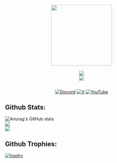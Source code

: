 <div align="center">
  <img width=200 src="https://www.bungfro.com/static/media/FullLogo.50b66bac4433d082c335.png" />
</div>
<br />
<div align="center">
  <img src="https://visitor-badge.laobi.icu/badge?page_id=devbungfro.devbungfro">
</div>

<div align="center">
   <a href="https://git.io/typing-svg">
    <img src="https://readme-typing-svg.demolab.com?font=Fredoka+One&pause=1000&width=435%&center=true&vCenter=true&lines=Hey+there%2C+I'm+Bungfro;I'm+a+Full+Stack+Developer;Specializing+in+Lua+and+Javascript">
  </a>
</div>

##
<div align="center">
<p><a href="https://discord.com/users/696057348678090825"><img src="https://img.shields.io/badge/Discord-%235865F2.svg?style=for-the-badge&amp;logo=discord&amp;logoColor=white" alt="Discord"></a>
<a href="https://x.com/Bungfro_"><img src="https://img.shields.io/badge/X-%23000000.svg?style=for-the-badge&amp;logo=X&amp;logoColor=white" alt="X"></a>
<a href="https://youtube.com/@Bungfro"><img src="https://img.shields.io/badge/YouTube-%23FF0000.svg?style=for-the-badge&amp;logo=YouTube&amp;logoColor=white" alt="YouTube"></a></p>

</div>


## Github Stats:
![Anurag's GitHub stats](https://github-readme-stats.vercel.app/api?username=devbungfro&show_icons=true&theme=transparent)<br/>
![](https://github-readme-streak-stats.herokuapp.com/?user=devbungfro&theme=transparent&hide_border=false)<br/>
![](https://github-readme-stats.vercel.app/api/top-langs/?username=devbungfro&theme=transparent&hide_border=false&include_all_commits=true&count_private=true&layout=compact)

## Github Trophies:
[![trophy](https://github-profile-trophy.vercel.app/?username=devbungfro&theme=onedark)](https://github.com/ryo-ma/github-profile-trophy)
